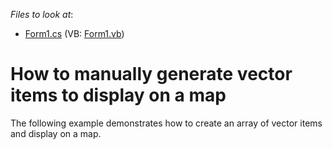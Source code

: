 <!-- default file list -->
*Files to look at*:

* [Form1.cs](./CS/Form1.cs) (VB: [Form1.vb](./VB/Form1.vb))
<!-- default file list end -->
# How to manually generate vector items to display on a map


The following example demonstrates how to create an array of vector items and display on a map.

<br/>


